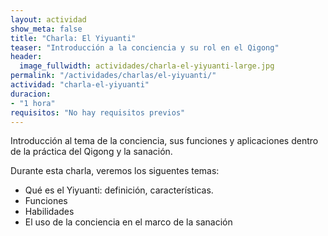 ```yaml
---
layout: actividad
show_meta: false
title: "Charla: El Yiyuanti"
teaser: "Introducción a la conciencia y su rol en el Qigong"
header:
  image_fullwidth: actividades/charla-el-yiyuanti-large.jpg
permalink: "/actividades/charlas/el-yiyuanti/"
actividad: "charla-el-yiyuanti"
duracion: 
- "1 hora"
requisitos: "No hay requisitos previos"
---
```

 <p>Introducción al tema de la conciencia, sus funciones y aplicaciones dentro de la práctica del Qigong y la sanación. </p>
 <p>Durante esta charla, veremos los siguentes temas:</p>
 <ul>
  <li>Qué es el Yiyuanti: definición, características.</li>
  <li>Funciones</li>
  <li>Habilidades</li>
  <li>El uso de la conciencia en el marco de la sanación</li>
 </ul>

